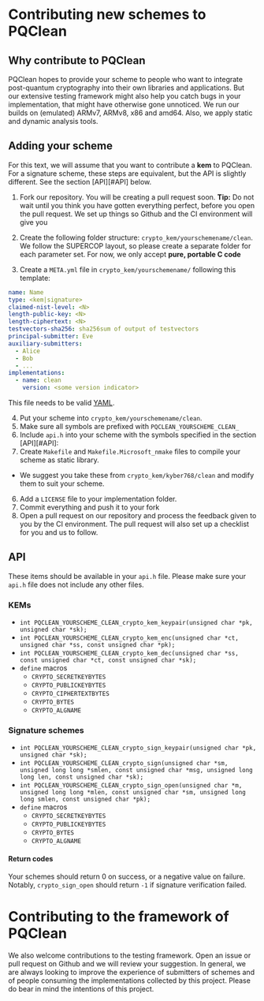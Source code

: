 # Contributing new schemes to PQClean

## Why contribute to PQClean

PQClean hopes to provide your scheme to people who want to integrate post-quantum cryptography into their own libraries and applications.
But our extensive testing framework might also help you catch bugs in your implementation, that might have otherwise gone unnoticed.
We run our builds on (emulated) ARMv7, ARMv8, x86 and amd64.
Also, we apply static and dynamic analysis tools.

## Adding your scheme

For this text, we will assume that you want to contribute a **kem** to PQClean.
For a signature scheme, these steps are equivalent, but the API is slightly different.
See the section [API][#API] below.

1. Fork our repository. You will be creating a pull request soon.
**Tip:** Do not wait until you think you have gotten everything perfect, before you open the pull request.
We set up things so Github and the CI environment will give you

2. Create the following folder structure: `crypto_kem/yourschemename/clean`.
We follow the SUPERCOP layout, so please create a separate folder for each parameter set.
For now, we only accept **pure, portable C code**

3. Create a ``META.yml`` file in ``crypto_kem/yourschemename/`` following this template:
```yaml
name: Name
type: <kem|signature>
claimed-nist-level: <N>
length-public-key: <N>
length-ciphertext: <N>
testvectors-sha256: sha256sum of output of testvectors
principal-submitter: Eve
auxiliary-submitters:
  - Alice
  - Bob
  - ...
implementations:
  - name: clean
    version: <some version indicator>
```
This file needs to be valid [YAML](https://yaml.org/).

4. Put your scheme into ``crypto_kem/yourschemename/clean``.
  1. Make sure all symbols are prefixed with ``PQCLEAN_YOURSCHEME_CLEAN_``
  2. Include ``api.h`` into your scheme with the symbols specified in the section [API][#API]:
5. Create ``Makefile`` and ``Makefile.Microsoft_nmake`` files to compile your scheme as static library.
  * We suggest you take these from ``crypto_kem/kyber768/clean`` and modify them to suit your scheme.
6. Add a ``LICENSE`` file to your implementation folder.
7. Commit everything and push it to your fork
8. Open a pull request on our repository and process the feedback given to you by the CI environment.
   The pull request will also set up a checklist for you and us to follow.

## API

These items should be available in your ``api.h`` file.
Please make sure your ``api.h`` file does not include any other files.

### KEMs
* ``int PQCLEAN_YOURSCHEME_CLEAN_crypto_kem_keypair(unsigned char *pk, unsigned char *sk);``
* ``int PQCLEAN_YOURSCHEME_CLEAN_crypto_kem_enc(unsigned char *ct, unsigned char *ss, const unsigned char *pk);``
* ``int PQCLEAN_YOURSCHEME_CLEAN_crypto_kem_dec(unsigned char *ss, const unsigned char *ct, const unsigned char *sk);``
* ``define`` macros
  * ``CRYPTO_SECRETKEYBYTES``
  * ``CRYPTO_PUBLICKEYBYTES``
  * ``CRYPTO_CIPHERTEXTBYTES``
  * ``CRYPTO_BYTES``
  * ``CRYPTO_ALGNAME``

### Signature schemes
* ``int PQCLEAN_YOURSCHEME_CLEAN_crypto_sign_keypair(unsigned char *pk, unsigned char *sk);``
* ``int PQCLEAN_YOURSCHEME_CLEAN_crypto_sign(unsigned char *sm, unsigned long long *smlen, const unsigned char *msg, unsigned long long len, const unsigned char *sk);``
* ``int PQCLEAN_YOURSCHEME_CLEAN_crypto_sign_open(unsigned char *m, unsigned long long *mlen, const unsigned char *sm, unsigned long long smlen, const unsigned char *pk);``
* ``define`` macros
  * ``CRYPTO_SECRETKEYBYTES``
  * ``CRYPTO_PUBLICKEYBYTES``
  * ``CRYPTO_BYTES``
  * ``CRYPTO_ALGNAME``

#### Return codes
Your schemes should return 0 on success, or a negative value on failure.
Notably, ``crypto_sign_open`` should return ``-1`` if signature verification failed.

# Contributing to the framework of PQClean

We also welcome contributions to the testing framework.
Open an issue or pull request on Github and we will review your suggestion.
In general, we are always looking to improve the experience of submitters of schemes and of people consuming the implementations collected by this project.
Please do bear in mind the intentions of this project.
